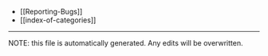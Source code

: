 * [[Reporting-Bugs]]
* [[index-of-categories]]

*****
NOTE: this file is automatically generated. Any edits will be overwritten.

